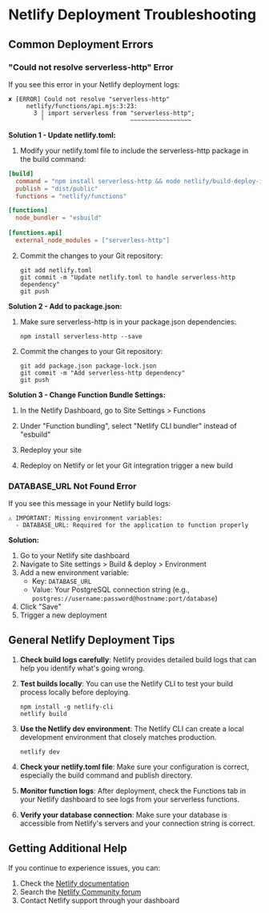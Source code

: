 # Netlify Deployment Troubleshooting

## Common Deployment Errors

### "Could not resolve serverless-http" Error

If you see this error in your Netlify deployment logs:
```
✘ [ERROR] Could not resolve "serverless-http"
     netlify/functions/api.mjs:3:23:
       3 │ import serverless from "serverless-http";
         ╵                        ~~~~~~~~~~~~~~~~~
```

**Solution 1 - Update netlify.toml:**
1. Modify your netlify.toml file to include the serverless-http package in the build command:

```toml
[build]
  command = "npm install serverless-http && node netlify/build-deploy-info.js && vite build && node netlify/build-db.js && esbuild netlify/functions/api.ts --platform=node --packages=external --bundle --format=esm --outfile=netlify/functions/api.mjs"
  publish = "dist/public"
  functions = "netlify/functions"

[functions]
  node_bundler = "esbuild"
  
[functions.api]
  external_node_modules = ["serverless-http"]
```

2. Commit the changes to your Git repository:
   ```
   git add netlify.toml
   git commit -m "Update netlify.toml to handle serverless-http dependency"
   git push
   ```

**Solution 2 - Add to package.json:**
1. Make sure serverless-http is in your package.json dependencies:
   ```
   npm install serverless-http --save
   ```

2. Commit the changes to your Git repository:
   ```
   git add package.json package-lock.json
   git commit -m "Add serverless-http dependency"
   git push
   ```

**Solution 3 - Change Function Bundle Settings:**
1. In the Netlify Dashboard, go to Site Settings > Functions
2. Under "Function bundling", select "Netlify CLI bundler" instead of "esbuild"
3. Redeploy your site

3. Redeploy on Netlify or let your Git integration trigger a new build

### DATABASE_URL Not Found Error

If you see this message in your Netlify build logs:
```
⚠️ IMPORTANT: Missing environment variables:
  - DATABASE_URL: Required for the application to function properly
```

**Solution:**
1. Go to your Netlify site dashboard
2. Navigate to Site settings > Build & deploy > Environment
3. Add a new environment variable:
   - Key: `DATABASE_URL`
   - Value: Your PostgreSQL connection string (e.g., `postgres://username:password@hostname:port/database`)
4. Click "Save"
5. Trigger a new deployment

## General Netlify Deployment Tips

1. **Check build logs carefully**: Netlify provides detailed build logs that can help you identify what's going wrong.

2. **Test builds locally**: You can use the Netlify CLI to test your build process locally before deploying.
   ```
   npm install -g netlify-cli
   netlify build
   ```

3. **Use the Netlify dev environment**: The Netlify CLI can create a local development environment that closely matches production.
   ```
   netlify dev
   ```

4. **Check your netlify.toml file**: Make sure your configuration is correct, especially the build command and publish directory.

5. **Monitor function logs**: After deployment, check the Functions tab in your Netlify dashboard to see logs from your serverless functions.

6. **Verify your database connection**: Make sure your database is accessible from Netlify's servers and your connection string is correct.

## Getting Additional Help

If you continue to experience issues, you can:

1. Check the [Netlify documentation](https://docs.netlify.com/)
2. Search the [Netlify Community forum](https://answers.netlify.com/)
3. Contact Netlify support through your dashboard